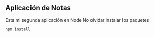 ## Aplicación de Notas

Esta mi segunda aplicación en Node
No olvidar instalar los paquetes

```
npm install
```